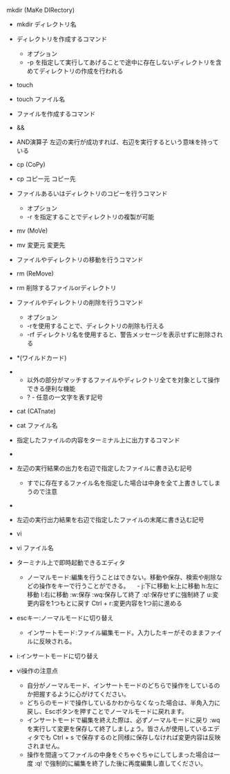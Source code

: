 mkdir (MaKe DIRectory)
- mkdir ディレクトリ名
- ディレクトリを作成するコマンド
  - オプション
  - -p を指定して実行してあげることで途中に存在しないディレクトリを含めてディレクトリの作成を行われる

- touch
- touch ファイル名
- ファイルを作成するコマンド

- &&
- AND演算子 左辺の実行が成功すれば、右辺を実行するという意味を持っている

- cp (CoPy)
- cp コピー元 コピー先
- ファイルあるいはディレクトリのコピーを行うコマンド
  - オプション
  - -r を指定することでディレクトリの複製が可能

- mv (MoVe)
- mv 変更元 変更先
- ファイルやディレクトリの移動を行うコマンド

- rm (ReMove)
- rm 削除するファイルorディレクトリ
- ファイルやディレクトリの削除を行うコマンド
  - オプション
  - -rを使用することで、ディレクトリの削除も行える
  - -rf ディレクトリ名を使用すると、警告メッセージを表示せずに削除される

- *(ワイルドカード)
- * 以外の部分がマッチするファイルやディレクトリ全てを対象として操作できる便利な機能
  - ? - 任意の一文字を表す記号

- cat (CATnate)
- cat ファイル名
- 指定したファイルの内容をターミナル上に出力するコマンド

- >
- 左辺の実行結果の出力を右辺で指定したファイルに書き込む記号
  - すでに存在するファイル名を指定した場合は中身を全て上書きしてしまうので注意

- >>
- 左辺の実行出力結果を右辺で指定したファイルの末尾に書き込む記号

- vi
- vi ファイル名
- ターミナル上で即時起動できるエディタ
  - ノーマルモード:編集を行うことはできない。移動や保存、検索や削除などの操作をキーで行うことができる。
　- j:下に移動 k:上に移動 h:左に移動 l:右に移動 :w:保存 :wq:保存して終了 :q!:保存せずに強制終了 u:変更内容を1つもとに戻す Ctrl + r:変更内容を1つ前に進める
- escキー:ノーマルモードに切り替え
  - インサートモード:ファイル編集モード。入力したキーがそのままファイルに反映される。
- i:インサートモードに切り替え	

- vi操作の注意点
  - 自分がノーマルモード、インサートモードのどちらで操作をしているのか把握するように心がけてください。
  - どちらのモードで操作しているかわからなくなった場合は、半角入力に戻し、Escボタンを押すことでノーマルモードに戻れます。
  - インサートモードで編集を終えた際は、必ずノーマルモードに戻り :wq を実行して変更を保存して終了しましょう。皆さんが使用しているエディタでも Ctrl + s で保存するのと同様に保存しなければ変更内容は反映されません。
  - 操作を間違ってファイルの中身をぐちゃぐちゃにしてしまった場合は一度 :q! で強制的に編集を終了した後に再度編集し直してください。
